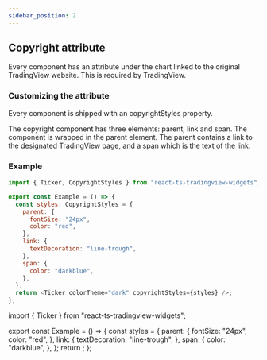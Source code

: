 ```yaml
---
sidebar_position: 2
---
```


## Copyright attribute

Every component has an attribute under the chart linked to the original TradingView website. This is required by TradingView.

### Customizing the attribute

Every component is shipped with an copyrightStyles property.

The copyright component has three elements: parent, link and span.
The component is wrapped in the parent element. The parent contains a link to the designated TradingView page, and a span which is the text of the link.

### Example

```js
import { Ticker, CopyrightStyles } from "react-ts-tradingview-widgets";

export const Example = () => {
  const styles: CopyrightStyles = {
    parent: {
      fontSize: "24px",
      color: "red",
    },
    link: {
      textDecoration: "line-trough",
    },
    span: {
      color: "darkblue",
    },
  };
  return <Ticker colorTheme="dark" copyrightStyles={styles} />;
};
```

import { Ticker } from "react-ts-tradingview-widgets";

export const Example = () => {
const styles = {
parent: {
fontSize: "24px",
color: "red",
},
link: {
textDecoration: "line-trough",
},
span: {
color: "darkblue",
},
};
return <Ticker colorTheme="dark" copyrightStyles={styles} />;
};

<Example />
